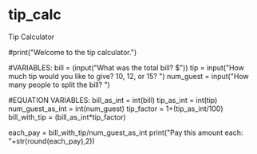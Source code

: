 # tip_calc
Tip Calculator

#print("Welcome to the tip calculator.")

#VARIABLES:
bill = (input("What was the total bill? $"))
tip = input("How much tip would you like to give? 10, 12, or 15? ")
num_guest = input("How many people to split the bill? ")

#EQUATION VARIABLES:
bill_as_int = int(bill)
tip_as_int = int(tip)
num_guest_as_int = int(num_guest)
tip_factor = 1+(tip_as_int/100)
bill_with_tip = (bill_as_int*tip_factor)

each_pay = bill_with_tip/num_guest_as_int
print("Pay this amount each: "+str(round(each_pay),2))
